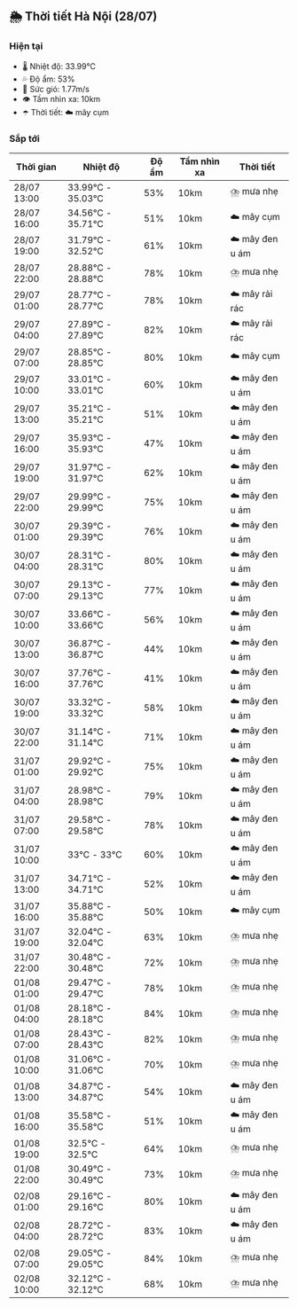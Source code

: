 ## 🌦️ Thời tiết Hà Nội (28/07)

### Hiện tại

- 🌡️ Nhiệt độ: 33.99℃
- 💦 Độ ẩm: 53%
- 💨 Sức gió: 1.77m/s
- 👁️ Tầm nhìn xa: 10km
- ☂️ Thời tiết: ☁️ mây cụm

### Sắp tới

| Thời gian | Nhiệt độ | Độ ẩm | Tầm nhìn xa | Thời tiết |
| --- | --- | --- | --- | --- |
| 28/07 13:00 | 33.99℃ - 35.03℃ | 53% | 10km | ⛈️ mưa nhẹ |
| 28/07 16:00 | 34.56℃ - 35.71℃ | 51% | 10km | ☁️ mây cụm |
| 28/07 19:00 | 31.79℃ - 32.52℃ | 61% | 10km | ☁️ mây đen u ám |
| 28/07 22:00 | 28.88℃ - 28.88℃ | 78% | 10km | ⛈️ mưa nhẹ |
| 29/07 01:00 | 28.77℃ - 28.77℃ | 78% | 10km | ☁️ mây rải rác |
| 29/07 04:00 | 27.89℃ - 27.89℃ | 82% | 10km | ☁️ mây rải rác |
| 29/07 07:00 | 28.85℃ - 28.85℃ | 80% | 10km | ☁️ mây cụm |
| 29/07 10:00 | 33.01℃ - 33.01℃ | 60% | 10km | ☁️ mây đen u ám |
| 29/07 13:00 | 35.21℃ - 35.21℃ | 51% | 10km | ☁️ mây đen u ám |
| 29/07 16:00 | 35.93℃ - 35.93℃ | 47% | 10km | ☁️ mây đen u ám |
| 29/07 19:00 | 31.97℃ - 31.97℃ | 62% | 10km | ☁️ mây đen u ám |
| 29/07 22:00 | 29.99℃ - 29.99℃ | 75% | 10km | ☁️ mây đen u ám |
| 30/07 01:00 | 29.39℃ - 29.39℃ | 76% | 10km | ☁️ mây đen u ám |
| 30/07 04:00 | 28.31℃ - 28.31℃ | 80% | 10km | ☁️ mây đen u ám |
| 30/07 07:00 | 29.13℃ - 29.13℃ | 77% | 10km | ☁️ mây đen u ám |
| 30/07 10:00 | 33.66℃ - 33.66℃ | 56% | 10km | ☁️ mây đen u ám |
| 30/07 13:00 | 36.87℃ - 36.87℃ | 44% | 10km | ☁️ mây đen u ám |
| 30/07 16:00 | 37.76℃ - 37.76℃ | 41% | 10km | ☁️ mây đen u ám |
| 30/07 19:00 | 33.32℃ - 33.32℃ | 58% | 10km | ☁️ mây đen u ám |
| 30/07 22:00 | 31.14℃ - 31.14℃ | 71% | 10km | ☁️ mây đen u ám |
| 31/07 01:00 | 29.92℃ - 29.92℃ | 75% | 10km | ☁️ mây đen u ám |
| 31/07 04:00 | 28.98℃ - 28.98℃ | 79% | 10km | ☁️ mây đen u ám |
| 31/07 07:00 | 29.58℃ - 29.58℃ | 78% | 10km | ☁️ mây đen u ám |
| 31/07 10:00 | 33℃ - 33℃ | 60% | 10km | ☁️ mây đen u ám |
| 31/07 13:00 | 34.71℃ - 34.71℃ | 52% | 10km | ☁️ mây đen u ám |
| 31/07 16:00 | 35.88℃ - 35.88℃ | 50% | 10km | ☁️ mây cụm |
| 31/07 19:00 | 32.04℃ - 32.04℃ | 63% | 10km | ⛈️ mưa nhẹ |
| 31/07 22:00 | 30.48℃ - 30.48℃ | 72% | 10km | ⛈️ mưa nhẹ |
| 01/08 01:00 | 29.47℃ - 29.47℃ | 78% | 10km | ⛈️ mưa nhẹ |
| 01/08 04:00 | 28.18℃ - 28.18℃ | 84% | 10km | ⛈️ mưa nhẹ |
| 01/08 07:00 | 28.43℃ - 28.43℃ | 82% | 10km | ⛈️ mưa nhẹ |
| 01/08 10:00 | 31.06℃ - 31.06℃ | 70% | 10km | ⛈️ mưa nhẹ |
| 01/08 13:00 | 34.87℃ - 34.87℃ | 54% | 10km | ☁️ mây đen u ám |
| 01/08 16:00 | 35.58℃ - 35.58℃ | 51% | 10km | ☁️ mây đen u ám |
| 01/08 19:00 | 32.5℃ - 32.5℃ | 64% | 10km | ⛈️ mưa nhẹ |
| 01/08 22:00 | 30.49℃ - 30.49℃ | 73% | 10km | ⛈️ mưa nhẹ |
| 02/08 01:00 | 29.16℃ - 29.16℃ | 80% | 10km | ☁️ mây đen u ám |
| 02/08 04:00 | 28.72℃ - 28.72℃ | 83% | 10km | ☁️ mây đen u ám |
| 02/08 07:00 | 29.05℃ - 29.05℃ | 84% | 10km | ⛈️ mưa nhẹ |
| 02/08 10:00 | 32.12℃ - 32.12℃ | 68% | 10km | ⛈️ mưa nhẹ |

